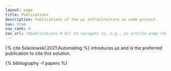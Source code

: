 ```yaml
---
layout: page
title: Publications
description: Publications of the µs infrastructure as code project.
nav: true
nav_rank: 4
nav_url: /#publications # Url to navigate to, e.g., on article page (defaults to .url)
---
```


{% cite Sokolowski:2021:Automating %} introduces µs and is the preferred publication to cite this solution.

{% bibliography -f papers %}
